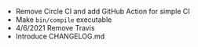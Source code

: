 
- Remove Circle CI and add GitHub Action for simple CI
- Make `bin/compile` executable
- 4/6/2021 Remove Travis
- Introduce CHANGELOG.md

